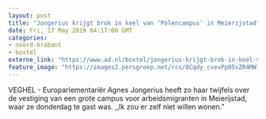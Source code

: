 ```yaml
---
layout: post
title: "Jongerius krijgt brok in keel van ‘Polencampus’ in Meierijstad"
date: Fri, 17 May 2019 04:17:00 GMT
categories: 
- noord-brabant 
- boxtel 
externe_link: "https://www.ad.nl/boxtel/jongerius-krijgt-brok-in-keel-van-polencampus-in-meierijstad~a4a07e80/"
feature_image: "https://images2.persgroep.net/rcs/8Cqdy_cvevPp05vZR4MWIcqWiPE/diocontent/148527926/_fitwidth/400/?appId=21791a8992982cd8da851550a453bd7f&quality=0.7"
---
```


VEGHEL - Europarlementariër Agnes Jongerius heeft zo haar twijfels over de vestiging van een grote campus voor arbeidsmigranten in Meierijstad, waar ze donderdag te gast was. ,,Ik zou er zelf niet willen wonen.”
